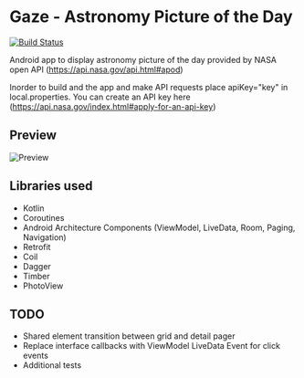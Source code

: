 # Gaze - Astronomy Picture of the Day

[![Build Status](https://app.bitrise.io/app/853995ed3d3c2237/status.svg?token=MAzKpCsm4buYxmznXLOXSw&branch=master)](https://app.bitrise.io/app/853995ed3d3c2237)

Android app to display astronomy picture of the day provided by NASA 
open API (https://api.nasa.gov/api.html#apod)

Inorder to build and the app and make API requests place apiKey="key" in local.properties. 
You can create an API key here (https://api.nasa.gov/index.html#apply-for-an-api-key)

## Preview
![Preview](/images/gaze_preview.png)
 
## Libraries used
- Kotlin
- Coroutines
- Android Architecture Components (ViewModel, LiveData, Room, Paging, Navigation)
- Retrofit
- Coil
- Dagger
- Timber
- PhotoView

## TODO
- Shared element transition between grid and detail pager 
- Replace interface callbacks with ViewModel LiveData Event for click events
- Additional tests
